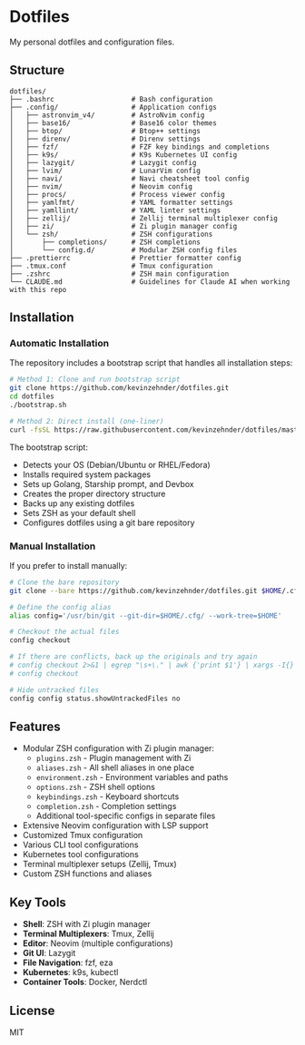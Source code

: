 # Dotfiles

My personal dotfiles and configuration files.

## Structure

```
dotfiles/
├── .bashrc                   # Bash configuration
├── .config/                  # Application configs
│   ├── astronvim_v4/         # AstroNvim config
│   ├── base16/               # Base16 color themes
│   ├── btop/                 # Btop++ settings
│   ├── direnv/               # Direnv settings
│   ├── fzf/                  # FZF key bindings and completions
│   ├── k9s/                  # K9s Kubernetes UI config
│   ├── lazygit/              # Lazygit config
│   ├── lvim/                 # LunarVim config
│   ├── navi/                 # Navi cheatsheet tool config
│   ├── nvim/                 # Neovim config
│   ├── procs/                # Process viewer config
│   ├── yamlfmt/              # YAML formatter settings
│   ├── yamllint/             # YAML linter settings
│   ├── zellij/               # Zellij terminal multiplexer config
│   ├── zi/                   # Zi plugin manager config
│   └── zsh/                  # ZSH configurations
│       ├── completions/      # ZSH completions
│       └── config.d/         # Modular ZSH config files
├── .prettierrc               # Prettier formatter config
├── .tmux.conf                # Tmux configuration
├── .zshrc                    # ZSH main configuration
└── CLAUDE.md                 # Guidelines for Claude AI when working with this repo
```

## Installation

### Automatic Installation

The repository includes a bootstrap script that handles all installation steps:

```bash
# Method 1: Clone and run bootstrap script
git clone https://github.com/kevinzehnder/dotfiles.git
cd dotfiles
./bootstrap.sh

# Method 2: Direct install (one-liner)
curl -fsSL https://raw.githubusercontent.com/kevinzehnder/dotfiles/master/bootstrap.sh | bash
```

The bootstrap script:
- Detects your OS (Debian/Ubuntu or RHEL/Fedora)
- Installs required system packages
- Sets up Golang, Starship prompt, and Devbox
- Creates the proper directory structure
- Backs up any existing dotfiles
- Sets ZSH as your default shell
- Configures dotfiles using a git bare repository

### Manual Installation

If you prefer to install manually:

```bash
# Clone the bare repository
git clone --bare https://github.com/kevinzehnder/dotfiles.git $HOME/.cfg

# Define the config alias 
alias config='/usr/bin/git --git-dir=$HOME/.cfg/ --work-tree=$HOME'

# Checkout the actual files
config checkout

# If there are conflicts, back up the originals and try again
# config checkout 2>&1 | egrep "\s+\." | awk {'print $1'} | xargs -I{} mv {} {}.bak
# config checkout

# Hide untracked files
config config status.showUntrackedFiles no
```

## Features

- Modular ZSH configuration with Zi plugin manager:
  - `plugins.zsh` - Plugin management with Zi
  - `aliases.zsh` - All shell aliases in one place
  - `environment.zsh` - Environment variables and paths
  - `options.zsh` - ZSH shell options
  - `keybindings.zsh` - Keyboard shortcuts
  - `completion.zsh` - Completion settings
  - Additional tool-specific configs in separate files
- Extensive Neovim configuration with LSP support
- Customized Tmux configuration
- Various CLI tool configurations
- Kubernetes tool configurations
- Terminal multiplexer setups (Zellij, Tmux)
- Custom ZSH functions and aliases

## Key Tools

- **Shell**: ZSH with Zi plugin manager
- **Terminal Multiplexers**: Tmux, Zellij
- **Editor**: Neovim (multiple configurations)
- **Git UI**: Lazygit
- **File Navigation**: fzf, eza
- **Kubernetes**: k9s, kubectl
- **Container Tools**: Docker, Nerdctl

## License

MIT